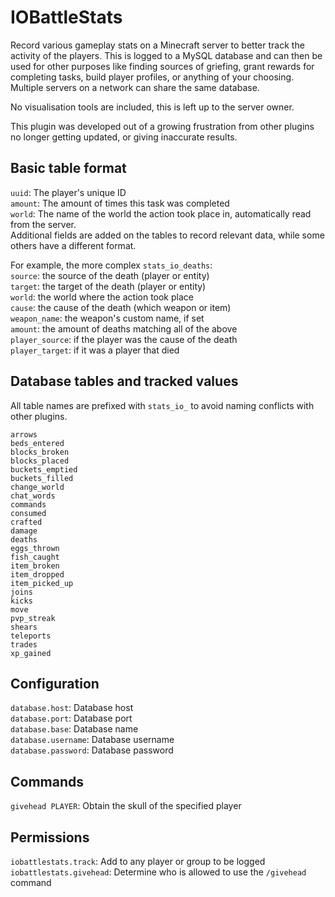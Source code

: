 # IOBattleStats
Record various gameplay stats on a Minecraft server to better track the activity of the players. This is logged to a MySQL database and can then be used for other purposes like finding sources of griefing, grant rewards for completing tasks, build player profiles, or anything of your choosing. Multiple servers on a network can share the same database.

No visualisation tools are included, this is left up to the server owner.

This plugin was developed out of a growing frustration from other plugins no longer getting updated, or giving inaccurate results.


## Basic table format

`uuid`: The player's unique ID  
`amount`: The amount of times this task was completed  
`world`: The name of the world the action took place in, automatically read from the server.  
Additional fields are added on the tables to record relevant data, while some others have a different format.  

For example, the more complex `stats_io_deaths`:  
`source`: the source of the death (player or entity)  
`target`: the target of the death (player or entity)  
`world`: the world where the action took place  
`cause`: the cause of the death (which weapon or item)  
`weapon_name`: the weapon's custom name, if set  
`amount`: the amount of deaths matching all of the above  
`player_source`: if the player was the cause of the death  
`player_target`: if it was a player that died  


## Database tables and tracked values

All table names are prefixed with `stats_io_` to avoid naming conflicts with other plugins.

`arrows`  
`beds_entered`  
`blocks_broken`  
`blocks_placed`  
`buckets_emptied`  
`buckets_filled`  
`change_world`  
`chat_words`  
`commands`  
`consumed`  
`crafted`  
`damage`  
`deaths`  
`eggs_thrown`  
`fish_caught`  
`item_broken`  
`item_dropped`  
`item_picked_up`  
`joins`  
`kicks`  
`move`  
`pvp_streak`  
`shears`  
`teleports`  
`trades`  
`xp_gained`  


## Configuration

`database.host`: Database host  
`database.port`: Database port  
`database.base`: Database name  
`database.username`: Database username  
`database.password`: Database password  


## Commands

`givehead PLAYER`: Obtain the skull of the specified player


## Permissions

`iobattlestats.track`: Add to any player or group to be logged  
`iobattlestats.givehead`: Determine who is allowed to use the `/givehead` command  
